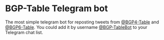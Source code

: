 # BGP-Table Telegram bot
The most simple telegram bot for reposting tweets from [@BGP4-Table](https://twitter.com/bgp4_table) and [@BGP6-Table](https://twitter.com/bgp6_table).
You could add it by username [@BGP-TableBot](https://t.me/bgp_table_bot) to your Telegram chat list.
